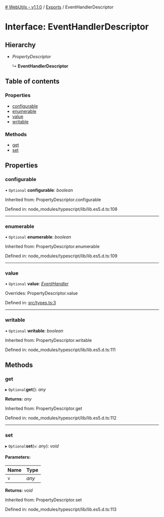 [# WebUtils - v1.1.0](../README.md) / [Exports](../modules.md) / EventHandlerDescriptor

# Interface: EventHandlerDescriptor

## Hierarchy

* *PropertyDescriptor*

  ↳ **EventHandlerDescriptor**

## Table of contents

### Properties

- [configurable](eventhandlerdescriptor.md#configurable)
- [enumerable](eventhandlerdescriptor.md#enumerable)
- [value](eventhandlerdescriptor.md#value)
- [writable](eventhandlerdescriptor.md#writable)

### Methods

- [get](eventhandlerdescriptor.md#get)
- [set](eventhandlerdescriptor.md#set)

## Properties

### configurable

• `Optional` **configurable**: *boolean*

Inherited from: PropertyDescriptor.configurable

Defined in: node_modules/typescript/lib/lib.es5.d.ts:108

___

### enumerable

• `Optional` **enumerable**: *boolean*

Inherited from: PropertyDescriptor.enumerable

Defined in: node_modules/typescript/lib/lib.es5.d.ts:109

___

### value

• `Optional` **value**: [*EventHandler*](../modules.md#eventhandler)

Overrides: PropertyDescriptor.value

Defined in: [src/types.ts:3](https://github.com/bcheidemann/web-utils/blob/452d149/src/types.ts#L3)

___

### writable

• `Optional` **writable**: *boolean*

Inherited from: PropertyDescriptor.writable

Defined in: node_modules/typescript/lib/lib.es5.d.ts:111

## Methods

### get

▸ `Optional`**get**(): *any*

**Returns:** *any*

Inherited from: PropertyDescriptor.get

Defined in: node_modules/typescript/lib/lib.es5.d.ts:112

___

### set

▸ `Optional`**set**(`v`: *any*): *void*

#### Parameters:

| Name | Type |
| :------ | :------ |
| `v` | *any* |

**Returns:** *void*

Inherited from: PropertyDescriptor.set

Defined in: node_modules/typescript/lib/lib.es5.d.ts:113
